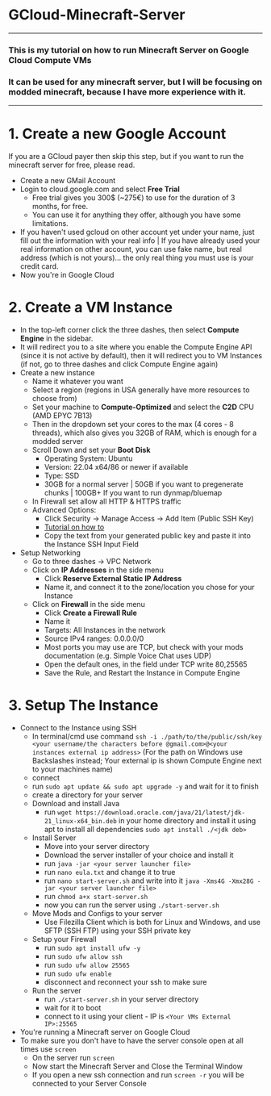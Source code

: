# GCloud-Minecraft-Server
---
### This is my tutorial on how to run Minecraft Server on Google Cloud Compute VMs
### It can be used for any minecraft server, but I will be focusing on **modded minecraft**, because I have more experience with it.
---
# 1. Create a new Google Account
If you are a GCloud payer then skip this step, but if you want to run the minecraft server for free, please read.
- Create a new GMail Account
- Login to cloud.google.com and select **Free Trial**
	- Free trial gives you 300$ (~275€) to use for the duration of 3 months, for free.
	- You can use it for anything they offer, although you have some limitations.
- If you haven't used gcloud on other account yet under your name, just fill out the information with your real info | If you have already used your real information on other account, you can use fake name, but real address (which is not yours)... the only real thing you must use is your credit card.
- Now you're in Google Cloud
# 2. Create a VM Instance
- In the top-left corner click the three dashes, then select **Compute Engine** in the sidebar.
- It will redirect you to a site where you enable the Compute Engine API (since it is not active by default), then it will redirect you to VM Instances (if not, go to three dashes and click Compute Engine again)
- Create a new instance
	- Name it whatever you want
	- Select a region (regions in USA generally have more resources to choose from)
	- Set your machine to **Compute-Optimized** and select the **C2D** CPU (AMD EPYC 7B13)
	- Then in the dropdown set your cores to the max (4 cores - 8 threads), which also gives you 32GB of RAM, which is enough for a modded server
	- Scroll Down and set your **Boot Disk**
		- Operating System: Ubuntu
		- Version: 22.04 x64/86 or newer if available
		- Type: SSD
		- 30GB for a normal server | 50GB if you want to pregenerate chunks | 100GB+ If you want to run dynmap/bluemap
	- In Firewall set allow all HTTP & HTTPS traffic
	- Advanced Options:
		- Click Security -> Manage Access -> Add Item (Public SSH Key)
		- [Tutorial on how to](https://cloud.google.com/compute/docs/connect/create-ssh-keys)
		- Copy the text from your generated public key and paste it into the Instance SSH Input Field
- Setup Networking
	- Go to three dashes -> VPC Network
	- Click on **IP Addresses** in the side menu
		- Click **Reserve External Static IP Address**
		- Name it, and connect it to the zone/location you chose for your Instance
	- Click on **Firewall** in the side menu
		- Click **Create a Firewall Rule**
		- Name it
		- Targets: All Instances in the network
		- Source IPv4 ranges: 0.0.0.0/0
		- Most ports you may use are TCP, but check with your mods documentation (e.g. Simple Voice Chat uses UDP)
		- Open the default ones, in the field under TCP write 80,25565
		- Save the Rule, and Restart the Instance in Compute Engine
# 3. Setup The Instance
- Connect to the Instance using SSH
	- In terminal/cmd use command `ssh -i ./path/to/the/public/ssh/key <your username/the characters before @gmail.com>@<your instances external ip address>` (For the path on Windows use Backslashes instead; Your external ip is shown Compute Engine next to your machines name)
	- connect
	- run `sudo apt update && sudo apt upgrade -y` and wait for it to finish
	- create a directory for your server
	- Download and install Java
		- run `wget https://download.oracle.com/java/21/latest/jdk-21_linux-x64_bin.deb` in your home directory and install it using apt to install all dependencies `sudo apt install ./<jdk deb>`
	- Install Server
		- Move into your server directory
		- Download the server installer of your choice and install it
		- run `java -jar <your server launcher file>`
		- run `nano eula.txt` and change it to true
		- run `nano start-server.sh` and write into it `java -Xms4G -Xmx28G -jar <your server launcher file>`
		- run `chmod a+x start-server.sh`
		- now you can run the server using `./start-server.sh`
	- Move Mods and Configs to your server
		- Use Filezilla Client which is both for Linux and Windows, and use SFTP (SSH FTP) using your SSH private key
	- Setup your Firewall
		- run `sudo apt install ufw -y`
		- run `sudo ufw allow ssh`
		- run `sudo ufw allow 25565`
		- run `sudo ufw enable`
		- disconnect and reconnect your ssh to make sure
	- Run the server
		- run `./start-server.sh` in your server directory
		- wait for it to boot
		- connect to it using your client - IP is `<Your VMs External IP>:25565`
- You're running a Minecraft server on Google Cloud
- To make sure you don't have to have the server console open at all times use `screen`
	- On the server run `screen`
	- Now start the Minecraft Server and Close the Terminal Window
	- If you open a new ssh connection and run `screen -r` you will be connected to your Server Console
